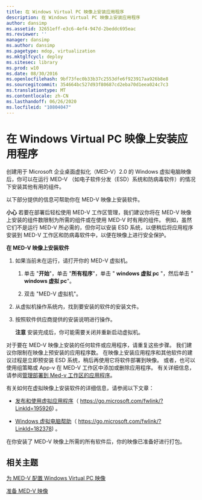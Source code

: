 ```yaml
---
title: 在 Windows Virtual PC 映像上安装应用程序
description: 在 Windows Virtual PC 映像上安装应用程序
author: dansimp
ms.assetid: 32651eff-e3c6-4ef4-947d-2beddc695eac
ms.reviewer: ''
manager: dansimp
ms.author: dansimp
ms.pagetype: mdop, virtualization
ms.mktglfcycl: deploy
ms.sitesec: library
ms.prod: w10
ms.date: 08/30/2016
ms.openlocfilehash: 9bf73fec0b33b37c2553dfe6f923917aa926b8e8
ms.sourcegitcommit: 354664bc527d93f80687cd2eba70d1eea024c7c3
ms.translationtype: MT
ms.contentlocale: zh-CN
ms.lasthandoff: 06/26/2020
ms.locfileid: "10804047"
---
```

# 在 Windows Virtual PC 映像上安装应用程序


创建用于 Microsoft 企业桌面虚拟化（MED-V）2.0 的 Windows 虚拟电脑映像后，你可以在运行 MED-V （如电子软件分发（ESD）系统和防病毒软件）的情况下安装其他有用的组件。

以下部分提供的信息可帮助你在 MED-V 映像上安装软件。

**小心** 若要在部署后轻松使用 MED-V 工作区管理，我们建议你将在 MED-V 映像上安装的组件数限制为所需的组件或在使用 MED-V 时有用的组件。 例如，虽然它们不是运行 MED-V 所必需的，但你可以安装 ESD 系统，以便稍后将应用程序安装到 MED-V 工作区和防病毒软件中，以便在映像上进行安全保护。

 

**在 MED-V 映像上安装软件**

1.  如果当前未在运行，请打开你的 MED-V 虚拟机。

    1.  单击 "**开始**"，单击 "**所有程序**"，单击 " **windows 虚拟 pc** "，然后单击 " **windows 虚拟 pc**"。

    2.  双击 "MED-V 虚拟机"。

2.  从虚拟机操作系统内，找到要安装的软件的安装文件。

3.  按照软件供应商提供的安装说明进行操作。

    **注意** 安装完成后，你可能需要关闭并重新启动虚拟机。

     

对于要在 MED-V 映像上安装的任何软件或应用程序，请重复这些步骤。 我们建议你限制在映像上预安装的应用程序数。 在映像上安装应用程序和其他软件的建议过程是立即预安装 ESD 系统，稍后再使用它将软件部署到映像。 或者，也可以使用组策略或 App-v 在 MED-V 工作区中添加或删除应用程序。 有关详细信息，请参阅[管理部署到 Med-v 工作区的应用程序](managing-applications-deployed-to-med-v-workspaces.md)。

有关如何在虚拟映像上安装软件的详细信息，请参阅以下文章：

-   [发布和使用虚拟应用程序](https://go.microsoft.com/fwlink/?LinkId=195926)（ https://go.microsoft.com/fwlink/?LinkId=195926) 。

-   [Windows 虚拟电脑帮助](https://go.microsoft.com/fwlink/?LinkId=182378)（ https://go.microsoft.com/fwlink/?LinkId=182378) 。

在你安装了 MED-V 映像上所需的所有软件后，你的映像已准备好进行打包。

## 相关主题


[为 MED-V 配置 Windows Virtual PC 映像](configuring-a-windows-virtual-pc-image-for-med-v.md)

[准备 MED-V 映像](prepare-a-med-v-image.md)

 

 





